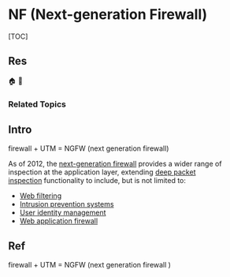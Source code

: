 # NF (Next-generation Firewall)

[TOC]



## Res
🏠 
🚧 


### Related Topics



## Intro
firewall + UTM = NGFW (next generation firewall)

As of 2012, the [next-generation firewall](https://en.wikipedia.org/wiki/Next-generation_firewall "Next-generation firewall") provides a wider range of inspection at the application layer, extending [deep packet inspection](https://en.wikipedia.org/wiki/Deep_packet_inspection "Deep packet inspection") functionality to include, but is not limited to:
- [Web filtering](https://en.wikipedia.org/wiki/Web_filtering "Web filtering")
- [Intrusion prevention systems](https://en.wikipedia.org/wiki/Intrusion_prevention_system "Intrusion prevention system")
- [User identity management](https://en.wikipedia.org/wiki/Identity_management "Identity management")
- [Web application firewall](https://en.wikipedia.org/wiki/Web_application_firewall "Web application firewall")



## Ref
[网络工程师必知：什么是下一代防火墙NGFW？ - 网络技术联盟站的文章 - 知乎]: https://zhuanlan.zhihu.com/p/460075728

firewall + UTM = NGFW (next generation firewall )

